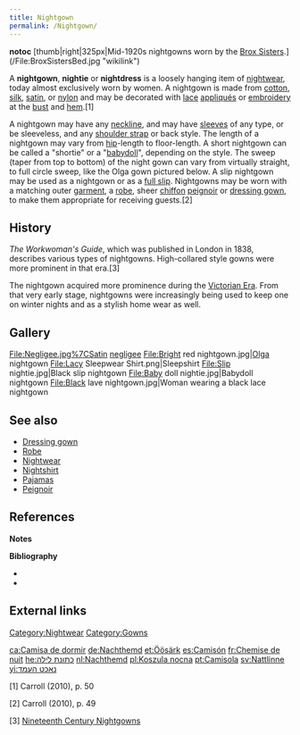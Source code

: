 ```yaml
---
title: Nightgown
permalink: /Nightgown/
---
```


__notoc__ [thumb\|right\|325px\|Mid-1920s nightgowns worn by the
[Brox
Sisters](Brox_Sisters "wikilink").](/File:BroxSistersBed.jpg "wikilink")

A **nightgown**, **nightie** or **nightdress** is a loosely hanging item
of [nightwear](/nightwear "wikilink"), today almost exclusively worn by
women. A nightgown is made from [cotton](/cotton "wikilink"),
[silk](/silk "wikilink"), [satin](/satin "wikilink"), or
[nylon](/nylon "wikilink") and may be decorated with
[lace](/lace "wikilink") [appliqués](/appliqué "wikilink") or
[embroidery](/embroidery "wikilink") at the [bust](/breast "wikilink")
and [hem](/hem "wikilink").[1]

A nightgown may have any [neckline](/neckline "wikilink"), and may have
[sleeves](/sleeves "wikilink") of any type, or be sleeveless, and any
[shoulder strap](/shoulder_strap "wikilink") or back style. The length
of a nightgown may vary from [hip](/hip "wikilink")-length to
floor-length. A short nightgown can be called a "shortie" or a
"[babydoll](/babydoll "wikilink")", depending on the style. The sweep
(taper from top to bottom) of the night gown can vary from virtually
straight, to full circle sweep, like the Olga gown pictured below. A
slip nightgown may be used as a nightgown or as a [full
slip](/full_slip "wikilink"). Nightgowns may be worn with a matching
outer [garment](/garment "wikilink"), a [robe](/robe "wikilink"), sheer
[chiffon](/Chiffon_(fabric) "wikilink") [peignoir](/peignoir "wikilink")
or [dressing gown](/dressing_gown "wikilink"), to make them appropriate
for receiving guests.[2]

## History

*The Workwoman's Guide*, which was published in London in 1838,
describes various types of nightgowns. High-collared style gowns were
more prominent in that era.[3]

The nightgown acquired more prominence during the [Victorian
Era](/Victorian_Era "wikilink"). From that very early stage, nightgowns
were increasingly being used to keep one on winter nights and as a
stylish home wear as well.

## Gallery

<File:Negligee.jpg%7CSatin> [negligee](/negligee "wikilink")
<File:Bright> red nightgown.jpg\|[Olga](/Olga_Erteszek "wikilink")
nightgown <File:Lacy> Sleepwear Shirt.png\|Sleepshirt <File:Slip>
nightie.jpg\|Black slip nightgown <File:Baby> doll nightie.jpg\|Babydoll
nightgown <File:Black> lave nightgown.jpg\|Woman wearing a black lace
nightgown

## See also

-   [Dressing gown](/Dressing_gown "wikilink")
-   [Robe](/Robe "wikilink")
-   [Nightwear](/Nightwear "wikilink")
-   [Nightshirt](/Nightshirt "wikilink")
-   [Pajamas](/Pajamas "wikilink")
-   [Peignoir](/Peignoir "wikilink")

## References

**Notes**

**Bibliography**

-

-

## External links

[Category:Nightwear](/Category:Nightwear "wikilink")
[Category:Gowns](/Category:Gowns "wikilink")

[ca:Camisa de dormir](/ca:Camisa_de_dormir "wikilink")
[de:Nachthemd](/de:Nachthemd "wikilink")
[et:Öösärk](/et:Öösärk "wikilink") [es:Camisón](/es:Camisón "wikilink")
[fr:Chemise de nuit](/fr:Chemise_de_nuit "wikilink") [he:כתונת
לילה](/he:כתונת_לילה "wikilink")
[nl:Nachthemd](/nl:Nachthemd "wikilink") [pl:Koszula
nocna](/pl:Koszula_nocna "wikilink")
[pt:Camisola](/pt:Camisola "wikilink")
[sv:Nattlinne](/sv:Nattlinne "wikilink") [yi:נאכט
העמד](/yi:נאכט_העמד "wikilink")

[1] Carroll (2010), p. 50

[2] Carroll (2010), p. 49

[3] [Nineteenth Century
Nightgowns](https://fashion-history.lovetoknow.com/clothing-types-styles/origins-nightgown)